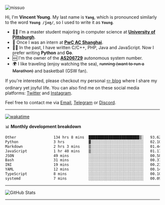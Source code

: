<p align="left"> <img src="https://komarev.com/ghpvc/?username=missuo&label=Profile%20views&color=0e75b6&style=flat" alt="missuo" /> </p>


Hi, I'm **Vincent Young**. My last name is **`Yang`**, which is pronounced similarly to the word **`Young /jʌŋ/`**, so I used to write it as **`Young`**. 

-  👨‍🎓 I'm a master student majoring in computer science at [**University of Pittsburgh**](https://www.pitt.edu).
-  💼 Once I was an intern at **[PwC AC Shanghai](https://www.linkedin.com/company/pwc-ac-shanghai/)**.
-  👨‍💻 In the past, I have written C/C++, PHP, Java and JavaScript. Now I prefer writing **Python** and **Go**.
-  🆕 I'm the owner of the **[AS206729](https://bgp.tools/AS206729)** autonomous system number.
-  🌍 I like traveling (enjoy watching the sea), ~~running (want to run a Marathon)~~ and basketball (GSW fan).

If you're interested, please checkout my personal [✏️ blog](https://missuo.me/) where I share my ordinary yet joyful life. You can also find me on these social media platforms: [Twitter](https://twitter.com/m1ssuo) and [Instagram](https://www.instagram.com/m1ssuo).

Feel free to contact me via <a href="mailto:i@yyt.moe">Email</a>, [Telegram](https://t.me/missuo) or [Discord](https://discordapp.com/users/missuo#7448).

-------

[![wakatime](https://wakatime.com/badge/user/c13cd961-40ca-417a-afb6-1f9ea8ac295c.svg)](https://wakatime.com/@missuo)

📊 **Monthly development breakdown**
<!--START_SECTION:waka-->

```txt
Other                 134 hrs 8 mins  ███████████████████████▒░   93.62 %
Python                3 hrs           ▓░░░░░░░░░░░░░░░░░░░░░░░░   02.10 %
Markdown              2 hrs 3 mins    ▒░░░░░░░░░░░░░░░░░░░░░░░░   01.44 %
JavaScript            1 hr 40 mins    ▒░░░░░░░░░░░░░░░░░░░░░░░░   01.17 %
JSON                  49 mins         ░░░░░░░░░░░░░░░░░░░░░░░░░   00.58 %
Bash                  31 mins         ░░░░░░░░░░░░░░░░░░░░░░░░░   00.37 %
INI                   19 mins         ░░░░░░░░░░░░░░░░░░░░░░░░░   00.23 %
YAML                  12 mins         ░░░░░░░░░░░░░░░░░░░░░░░░░   00.14 %
TypeScript            8 mins          ░░░░░░░░░░░░░░░░░░░░░░░░░   00.10 %
systemd               7 mins          ░░░░░░░░░░░░░░░░░░░░░░░░░   00.09 %
```

<!--END_SECTION:waka-->

-------

![GitHub Stats](https://github-readme-stats-opal-alpha-76.vercel.app/api?username=missuo&show_icons=true&theme=transparent)

-------

